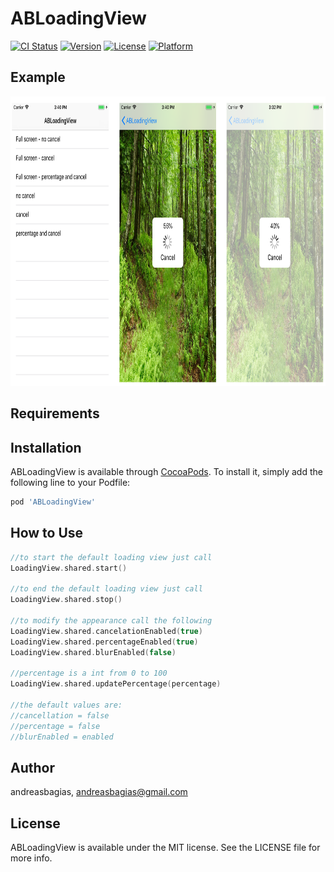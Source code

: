 # ABLoadingView

[![CI Status](https://img.shields.io/travis/andreasbagias/ABLoadingView.svg?style=flat)](https://travis-ci.org/andreasbagias/ABLoadingView)
[![Version](https://img.shields.io/cocoapods/v/ABLoadingView.svg?style=flat)](https://cocoapods.org/pods/ABLoadingView)
[![License](https://img.shields.io/cocoapods/l/ABLoadingView.svg?style=flat)](https://cocoapods.org/pods/ABLoadingView)
[![Platform](https://img.shields.io/cocoapods/p/ABLoadingView.svg?style=flat)](https://cocoapods.org/pods/ABLoadingView)

## Example

<img src="https://github.com/andreasbagias/ABLoadingView/blob/master/Example/picture4.png" width="819" height="463">


## Requirements

## Installation

ABLoadingView is available through [CocoaPods](https://cocoapods.org). To install
it, simply add the following line to your Podfile:

```ruby
pod 'ABLoadingView'
```

## How to Use

```swift
//to start the default loading view just call
LoadingView.shared.start()

//to end the default loading view just call
LoadingView.shared.stop()

//to modify the appearance call the following
LoadingView.shared.cancelationEnabled(true)
LoadingView.shared.percentageEnabled(true)
LoadingView.shared.blurEnabled(false)

//percentage is a int from 0 to 100
LoadingView.shared.updatePercentage(percentage)

//the default values are:
//cancellation = false
//percentage = false
//blurEnabled = enabled

```

## Author

andreasbagias, andreasbagias@gmail.com

## License

ABLoadingView is available under the MIT license. See the LICENSE file for more info.
